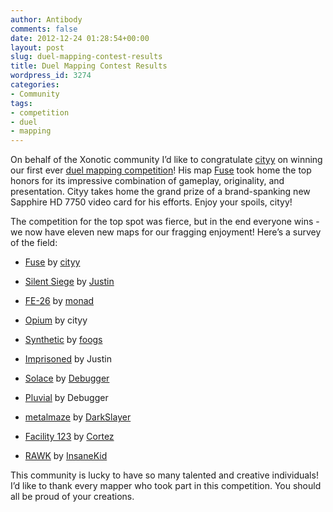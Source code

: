 ```yaml
---
author: Antibody
comments: false
date: 2012-12-24 01:28:54+00:00
layout: post
slug: duel-mapping-contest-results
title: Duel Mapping Contest Results
wordpress_id: 3274
categories:
- Community
tags:
- competition
- duel
- mapping
---
```


On behalf of the Xonotic community I’d like to congratulate [cityy](http://forums.xonotic.org/member.php?action=profile&uid=3739) on winning our first ever [duel mapping competition](http://forums.xonotic.org/showthread.php?tid=3438)! His map [Fuse](http://forums.xonotic.org/showthread.php?tid=3454) took home the top honors for its impressive combination of gameplay, originality, and presentation. Cityy takes home the grand prize of a brand-spanking new ﻿Sapphire HD 7750 video card for his efforts. Enjoy your spoils, cityy!

The competition for the top spot was fierce, but in the end everyone wins - we now have eleven new maps for our fragging enjoyment! Here’s a survey of the field:

  * [Fuse](http://forums.xonotic.org/showthread.php?tid=3454) by [cityy](http://forums.xonotic.org/member.php?action=profile&uid=3739)

  * [Silent Siege](http://forums.xonotic.org/showthread.php?tid=3435) by [Justin](http://forums.xonotic.org/member.php?action=profile&uid=380)

  * [FE-26](http://forums.xonotic.org/showthread.php?tid=2978) by [monad](http://forums.xonotic.org/member.php?action=profile&uid=900)

  * [Opium](http://forums.xonotic.org/showthread.php?tid=3653) by cityy

  * [Synthetic](http://forums.xonotic.org/showthread.php?tid=3438&pid=53185#pid53185) by [foogs](http://forums.xonotic.org/member.php?action=profile&uid=3690)

  * [Imprisoned](http://forums.xonotic.org/showthread.php?tid=3575) by Justin

  * [Solace](http://forums.xonotic.org/showthread.php?tid=3438&pid=53042#pid53042) by [Debugger](﻿http://forums.xonotic.org/member.php?action=profile&uid=222)

  * [Pluvial](http://forums.xonotic.org/showthread.php?tid=3668) by Debugger

  * [metalmaze](http://forums.xonotic.org/showthread.php?tid=3488) by [DarkSlayer](http://forums.xonotic.org/member.php?action=profile&uid=3816)

  * [Facility 123](http://forums.xonotic.org/showthread.php?tid=3651) by [Cortez](http://forums.xonotic.org/member.php?action=profile&uid=95)

  * [RAWK](http://forums.xonotic.org/showthread.php?tid=3714) by [InsaneKid](http://forums.xonotic.org/member.php?action=profile&uid=4055)

This community is lucky to have so many talented and creative individuals! I’d like to thank every mapper who took part in this competition. You should all be proud of your creations. 

